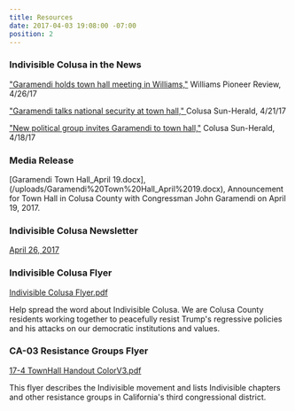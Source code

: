 ```yaml
---
title: Resources
date: 2017-04-03 19:08:00 -07:00
position: 2
---
```


### Indivisible Colusa in the News
["Garamendi holds town hall meeting in Williams,"](http://williamspioneer.com/article/81896) Williams Pioneer Review, 4/26/17

["Garamendi talks national security at town hall," ](http://www.appeal-democrat.com/colusa_sun_herald/garamendi-talks-national-security-at-town-hall/article_b1df8e94-270e-11e7-a34c-9397f8d26f98.html)Colusa Sun-Herald, 4/21/17

["New political group invites Garamendi to town hall,"](http://www.appeal-democrat.com/colusa_sun_herald/news/new-political-group-invites-garamendi-to-town-hall/article_8fde5f7a-24aa-11e7-8d12-bbf74ba4eee9.html) Colusa Sun-Herald, 4/18/17


### Media Release
[Garamendi Town Hall_April 19.docx],(/uploads/Garamendi%20Town%20Hall_April%2019.docx), Announcement for Town Hall in Colusa County with Congressman John Garamendi on April 19, 2017.

### Indivisible Colusa Newsletter
[April 26, 2017](http://mailchi.mp/c0fc75d461b8/indicolusa_04262017)
 
### Indivisible Colusa Flyer
[Indivisible Colusa Flyer.pdf](/uploads/Indivisible%20Colusa%20Flyer.pdf)

Help spread the word about Indivisible Colusa. We are Colusa County residents working together to peacefully resist Trump's regressive policies and his attacks on our democratic institutions and values. 

### CA-03 Resistance Groups Flyer
[17-4 TownHall Handout ColorV3.pdf](/uploads/17-4%20TownHall%20Handout%20ColorV3.pdf)

This flyer describes the Indivisible movement and lists Indivisible chapters and other resistance groups in California's third congressional district. 
